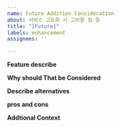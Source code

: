 ```yaml
---
name: Future Addition Consideration
about: 서비스 고도화 시 고려할 점 등
title: "[Future]"
labels: enhancement
assignees: ''

---
```


**Feature describe**


**Why should That be Considered**


**Describe alternatives**


**pros and cons**


**Addtional Context**
